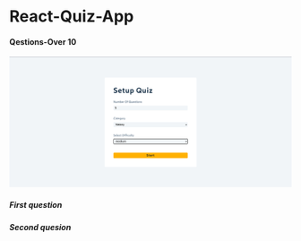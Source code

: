 # React-Quiz-App

#### Qestions-Over 10

![alt text](image.png)

##### First question

##### Second quesion

